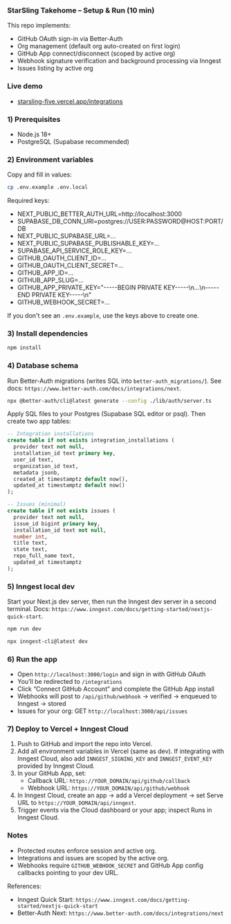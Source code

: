 ### StarSling Takehome – Setup & Run (10 min)

This repo implements:

- GitHub OAuth sign-in via Better-Auth
- Org management (default org auto-created on first login)
- GitHub App connect/disconnect (scoped by active org)
- Webhook signature verification and background processing via Inngest
- Issues listing by active org

### Live demo

- [starsling-five.vercel.app/integrations](https://starsling-five.vercel.app/integrations)

### 1) Prerequisites

- Node.js 18+
- PostgreSQL (Supabase recommended)

### 2) Environment variables

Copy and fill in values:

```bash
cp .env.example .env.local
```

Required keys:

- NEXT_PUBLIC_BETTER_AUTH_URL=http://localhost:3000
- SUPABASE_DB_CONN_URI=postgres://USER:PASSWORD@HOST:PORT/DB
- NEXT_PUBLIC_SUPABASE_URL=...
- NEXT_PUBLIC_SUPABASE_PUBLISHABLE_KEY=...
- SUPABASE_API_SERVICE_ROLE_KEY=...
- GITHUB_OAUTH_CLIENT_ID=...
- GITHUB_OAUTH_CLIENT_SECRET=...
- GITHUB_APP_ID=...
- GITHUB_APP_SLUG=...
- GITHUB_APP_PRIVATE_KEY="-----BEGIN PRIVATE KEY-----\n...\n-----END PRIVATE KEY-----\n"
- GITHUB_WEBHOOK_SECRET=...

If you don't see an `.env.example`, use the keys above to create one.

### 3) Install dependencies

```bash
npm install
```

### 4) Database schema

Run Better-Auth migrations (writes SQL into `better-auth_migrations/`). See docs: `https://www.better-auth.com/docs/integrations/next`.

```bash
npx @better-auth/cli@latest generate --config ./lib/auth/server.ts
```

Apply SQL files to your Postgres (Supabase SQL editor or psql). Then create two app tables:

```sql
-- Integration installations
create table if not exists integration_installations (
  provider text not null,
  installation_id text primary key,
  user_id text,
  organization_id text,
  metadata jsonb,
  created_at timestamptz default now(),
  updated_at timestamptz default now()
);

-- Issues (minimal)
create table if not exists issues (
  provider text not null,
  issue_id bigint primary key,
  installation_id text not null,
  number int,
  title text,
  state text,
  repo_full_name text,
  updated_at timestamptz
);
```

### 5) Inngest local dev

Start your Next.js dev server, then run the Inngest dev server in a second terminal. Docs: `https://www.inngest.com/docs/getting-started/nextjs-quick-start`.

```bash
npm run dev

npx inngest-cli@latest dev
```

### 6) Run the app

- Open `http://localhost:3000/login` and sign in with GitHub OAuth
- You’ll be redirected to `/integrations`
- Click “Connect GitHub Account” and complete the GitHub App install
- Webhooks will post to `/api/github/webhook` → verified → enqueued to Inngest → stored
- Issues for your org: GET `http://localhost:3000/api/issues`

### 7) Deploy to Vercel + Inngest Cloud

1. Push to GitHub and import the repo into Vercel.
2. Add all environment variables in Vercel (same as dev). If integrating with Inngest Cloud, also add `INNGEST_SIGNING_KEY` and `INNGEST_EVENT_KEY` provided by Inngest Cloud.
3. In your GitHub App, set:
   - Callback URL: `https://YOUR_DOMAIN/api/github/callback`
   - Webhook URL: `https://YOUR_DOMAIN/api/github/webhook`
4. In Inngest Cloud, create an app → add a Vercel deployment → set Serve URL to `https://YOUR_DOMAIN/api/inngest`.
5. Trigger events via the Cloud dashboard or your app; inspect Runs in Inngest Cloud.

### Notes

- Protected routes enforce session and active org.
- Integrations and issues are scoped by the active org.
- Webhooks require `GITHUB_WEBHOOK_SECRET` and GitHub App config callbacks pointing to your dev URL.

References:

- Inngest Quick Start: `https://www.inngest.com/docs/getting-started/nextjs-quick-start`
- Better-Auth Next: `https://www.better-auth.com/docs/integrations/next`

